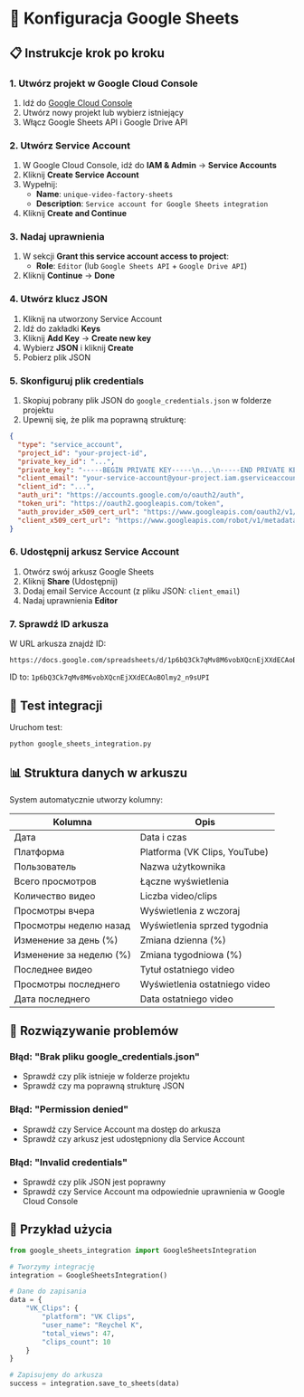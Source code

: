 # 🔗 Konfiguracja Google Sheets

## 📋 Instrukcje krok po kroku

### 1. Utwórz projekt w Google Cloud Console

1. Idź do [Google Cloud Console](https://console.cloud.google.com/)
2. Utwórz nowy projekt lub wybierz istniejący
3. Włącz Google Sheets API i Google Drive API

### 2. Utwórz Service Account

1. W Google Cloud Console, idź do **IAM & Admin** → **Service Accounts**
2. Kliknij **Create Service Account**
3. Wypełnij:
   - **Name**: `unique-video-factory-sheets`
   - **Description**: `Service account for Google Sheets integration`
4. Kliknij **Create and Continue**

### 3. Nadaj uprawnienia

1. W sekcji **Grant this service account access to project**:
   - **Role**: `Editor` (lub `Google Sheets API` + `Google Drive API`)
2. Kliknij **Continue** → **Done**

### 4. Utwórz klucz JSON

1. Kliknij na utworzony Service Account
2. Idź do zakładki **Keys**
3. Kliknij **Add Key** → **Create new key**
4. Wybierz **JSON** i kliknij **Create**
5. Pobierz plik JSON

### 5. Skonfiguruj plik credentials

1. Skopiuj pobrany plik JSON do `google_credentials.json` w folderze projektu
2. Upewnij się, że plik ma poprawną strukturę:

```json
{
  "type": "service_account",
  "project_id": "your-project-id",
  "private_key_id": "...",
  "private_key": "-----BEGIN PRIVATE KEY-----\n...\n-----END PRIVATE KEY-----\n",
  "client_email": "your-service-account@your-project.iam.gserviceaccount.com",
  "client_id": "...",
  "auth_uri": "https://accounts.google.com/o/oauth2/auth",
  "token_uri": "https://oauth2.googleapis.com/token",
  "auth_provider_x509_cert_url": "https://www.googleapis.com/oauth2/v1/certs",
  "client_x509_cert_url": "https://www.googleapis.com/robot/v1/metadata/x509/..."
}
```

### 6. Udostępnij arkusz Service Account

1. Otwórz swój arkusz Google Sheets
2. Kliknij **Share** (Udostępnij)
3. Dodaj email Service Account (z pliku JSON: `client_email`)
4. Nadaj uprawnienia **Editor**

### 7. Sprawdź ID arkusza

W URL arkusza znajdź ID:
```
https://docs.google.com/spreadsheets/d/1p6bQ3Ck7qMv8M6vobXQcnEjXXdECAoBOlmy2_n9sUPI/edit
```
ID to: `1p6bQ3Ck7qMv8M6vobXQcnEjXXdECAoBOlmy2_n9sUPI`

## 🧪 Test integracji

Uruchom test:
```bash
python google_sheets_integration.py
```

## 📊 Struktura danych w arkuszu

System automatycznie utworzy kolumny:

| Kolumna | Opis |
|---------|------|
| Дата | Data i czas |
| Платформа | Platforma (VK Clips, YouTube) |
| Пользователь | Nazwa użytkownika |
| Всего просмотров | Łączne wyświetlenia |
| Количество видео | Liczba video/clips |
| Просмотры вчера | Wyświetlenia z wczoraj |
| Просмотры неделю назад | Wyświetlenia sprzed tygodnia |
| Изменение за день (%) | Zmiana dzienna (%) |
| Изменение за неделю (%) | Zmiana tygodniowa (%) |
| Последнее видео | Tytuł ostatniego video |
| Просмотры последнего | Wyświetlenia ostatniego video |
| Дата последнего | Data ostatniego video |

## 🔧 Rozwiązywanie problemów

### Błąd: "Brak pliku google_credentials.json"
- Sprawdź czy plik istnieje w folderze projektu
- Sprawdź czy ma poprawną strukturę JSON

### Błąd: "Permission denied"
- Sprawdź czy Service Account ma dostęp do arkusza
- Sprawdź czy arkusz jest udostępniony dla Service Account

### Błąd: "Invalid credentials"
- Sprawdź czy plik JSON jest poprawny
- Sprawdź czy Service Account ma odpowiednie uprawnienia w Google Cloud Console

## 📝 Przykład użycia

```python
from google_sheets_integration import GoogleSheetsIntegration

# Tworzymy integrację
integration = GoogleSheetsIntegration()

# Dane do zapisania
data = {
    "VK_Clips": {
        "platform": "VK Clips",
        "user_name": "Reychel K",
        "total_views": 47,
        "clips_count": 10
    }
}

# Zapisujemy do arkusza
success = integration.save_to_sheets(data)
```




